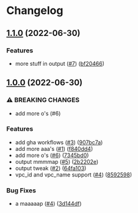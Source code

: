 # Changelog

## [1.1.0](https://github.com/entur/terraform-gcp-init-pr-flow/compare/v1.0.0...v1.1.0) (2022-06-30)


### Features

* more stuff in output ([#7](https://github.com/entur/terraform-gcp-init-pr-flow/issues/7)) ([bf20466](https://github.com/entur/terraform-gcp-init-pr-flow/commit/bf204665964384bbbc591edd6c5f6a82e736abd4))

## [1.0.0](https://github.com/entur/terraform-gcp-init-pr-flow/compare/v0.1.0...v1.0.0) (2022-06-30)


### ⚠ BREAKING CHANGES

* add more o's (#6)

### Features

* add gha workflows ([#3](https://github.com/entur/terraform-gcp-init-pr-flow/issues/3)) ([907bc7a](https://github.com/entur/terraform-gcp-init-pr-flow/commit/907bc7a3b35fc890654fa3a32adfa069a24f7029))
* add more aaa's ([#1](https://github.com/entur/terraform-gcp-init-pr-flow/issues/1)) ([f840dd4](https://github.com/entur/terraform-gcp-init-pr-flow/commit/f840dd498acaa18d7e9f9f703212ed7e6c12f6c1))
* add more o's ([#6](https://github.com/entur/terraform-gcp-init-pr-flow/issues/6)) ([7345bd0](https://github.com/entur/terraform-gcp-init-pr-flow/commit/7345bd093117613fb80c8fbf403fb13fdb384bb2))
* output mmmmap ([#5](https://github.com/entur/terraform-gcp-init-pr-flow/issues/5)) ([2b2202e](https://github.com/entur/terraform-gcp-init-pr-flow/commit/2b2202ecacb6737fd75db92a14777ba6e4e87169))
* output tweak ([#2](https://github.com/entur/terraform-gcp-init-pr-flow/issues/2)) ([64fa103](https://github.com/entur/terraform-gcp-init-pr-flow/commit/64fa103a128f33f60e7cf4b41713d8b70f7e904a))
* vpc_id and vpc_name support ([#4](https://github.com/entur/terraform-gcp-init-pr-flow/issues/4)) ([8592598](https://github.com/entur/terraform-gcp-init-pr-flow/commit/859259841844dc9c73e7838fce24f23343ab5917))


### Bug Fixes

* a maaaaap ([#4](https://github.com/entur/terraform-gcp-init-pr-flow/issues/4)) ([3d144df](https://github.com/entur/terraform-gcp-init-pr-flow/commit/3d144df02a1ee78b521c812ef4ab879e60c99496))
